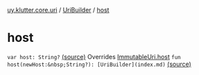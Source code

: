 [uy.klutter.core.uri](../index.md) / [UriBuilder](index.md) / [host](.)


# host

`var host: String?` [(source)](https://github.com/kohesive/klutter/blob/master/core-jdk6/src/main/kotlin/uy/klutter/core/uri/UriBuilder.kt#L74)
Overrides [ImmutableUri.host](../-immutable-uri/host.md)
`fun host(newHost:&nbsp;String?): [UriBuilder](index.md)` [(source)](https://github.com/kohesive/klutter/blob/master/core-jdk6/src/main/kotlin/uy/klutter/core/uri/UriBuilder.kt#L173)


